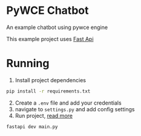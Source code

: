 # PyWCE Chatbot
An example chatbot using pywce engine

This example project uses [Fast Api](https://fastapi.tiangolo.com/)

# Running
1. Install project dependencies
```bash
pip install -r requirements.txt
```
2. Create a `.env` file and add your credentials
3. navigate to `settings.py` and add config settings
4. Run project, [read more](https://fastapi.tiangolo.com/)
```bash
fastapi dev main.py
```
